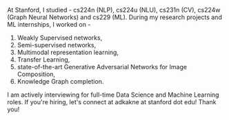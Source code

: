 <!---
Hello! Thank you for visiting my github page. I am Aasavari, a M.S. in Applied Math candidate at Stanford with specialization in Artificial Intelligence. 
Prior to Stanford, I completed B.Tech in Math and Computing at IIT Delhi where I excelled in Statistics. 
--->

At Stanford, I studied - cs224n (NLP), cs224u (NLU), cs231n (CV), cs224w (Graph Neural Networks) and cs229 (ML). 
During my research projects and ML internships, I worked on -
1. Weakly Supervised networks, 
2. Semi-supervised networks, 
3. Multimodal representation learning, 
4. Transfer Learning, 
5. state-of-the-art Generative Adversarial Networks for Image Composition,
6. Knowledge Graph completion. 

I am actively interviewing for full-time Data Science and Machine Learning roles. If you're hiring, let's connect at adkakne at stanford dot edu!
Thank you!
